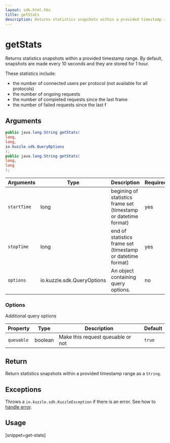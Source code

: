 ```yaml
---
layout: sdk.html.hbs
title: getStats
description: Returns statistics snapshots within a provided timestamp range.
---
```


# getStats

<SinceBadge version="1.0.0" />

Returns statistics snapshots within a provided timestamp range.
By default, snapshots are made every 10 seconds and they are stored for 1 hour.

These statistics include:

- the number of connected users per protocol (not available for all protocols)
- the number of ongoing requests
- the number of completed requests since the last frame
- the number of failed requests since the last f

## Arguments

```java
public java.lang.String getStats(
long,
long,
io.kuzzle.sdk.QueryOptions
);
public java.lang.String getStats(
long,
long
);
```

| Arguments   | Type                       | Description                                                     | Required |
| ----------- | -------------------------- | --------------------------------------------------------------- | -------- |
| `startTime` | long                       | begining of statistics frame set (timestamp or datetime format) | yes      |
| `stopTime`  | long                       | end of statistics frame set (timestamp or datetime format)      | yes      |
| `options`   | io.kuzzle.sdk.QueryOptions | An object containing query options.                             | no       |

### **Options**

Additional query options

| Property   | Type    | Description                       | Default |
| ---------- | ------- | --------------------------------- | ------- |
| `queuable` | boolean | Make this request queuable or not | `true`  |

## Return

Return statistics snapshots within a provided timestamp range as a `String`.

## Exceptions

Throws a `io.kuzzle.sdk.KuzzleException` if there is an error. See how to [handle error](/sdk-reference/java/1/error-handling).

## Usage

[snippet=get-stats]

